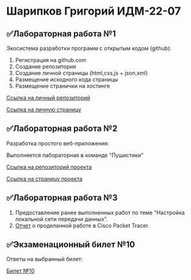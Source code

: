 # Шарипков Григорий ИДМ-22-07
## ✅Лабораторная работа №1
Экосистема разработки программ с открытым кодом (github):
1. Регистрация на github.com
2. Создание репозитория
3. Создание личной страницы (html,css,js + json,xml)
4. Размещение исходного кода страницы 
5. Размещение странички на хостинге 

[Ссылка на личный репозиторий](https://github.com/sharipkovg9/InternetTLABS)

[Ссылка на личную страницу](https://sharipkovg9.github.io/InternetTLABS/)
## ✅Лабораторная работа №2
Разработка простого веб-приложения:

Выполняется лабораторная в команде "Пушистики"

[Ссылка на репозиторий проекта](https://github.com/zhelnovandrew/IT_Project)

[Ссылка на страницу проекта](https://github.com/zhelnovandrew/IT_Project)
## ✅Лабораторная работа №3
1. Предоставление ранее выполненных работ по теме "Настройка локальной сети передачи данных".
2. [Отчет](https://drive.google.com/file/d/1lbWwipcKEyosiwSgstgpVAIwBaMhoExt/view?usp=sharing) о проделанной работе в Cisco Packet Tracer.
## ✅Экзаменационный билет №10
Ответы на выбранный билет:

[Билет №10](https://github.com/stankin/inet-2022/wiki/exam10)



